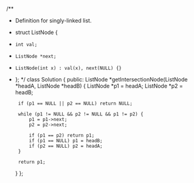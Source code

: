 /**
 * Definition for singly-linked list.
 * struct ListNode {
 *     int val;
 *     ListNode *next;
 *     ListNode(int x) : val(x), next(NULL) {}
 * };
 */
class Solution {
public:
    ListNode *getIntersectionNode(ListNode *headA, ListNode *headB) 
    {
        ListNode *p1 = headA;
        ListNode *p2 = headB;
    
        if (p1 == NULL || p2 == NULL) return NULL;
    
        while (p1 != NULL && p2 != NULL && p1 != p2) {
            p1 = p1->next;
            p2 = p2->next;
    
            if (p1 == p2) return p1;
            if (p1 == NULL) p1 = headB;
            if (p2 == NULL) p2 = headA;
        }
    
        return p1;
    }
};
